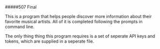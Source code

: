 #####507 Final

This is a program that helps people discover more information about their favorite musical artists.
All of it is completed following the prompts in command line.

The only thing thing this program requires is a set of seperate API keys and tokens, which are supplied in a seperate file. 